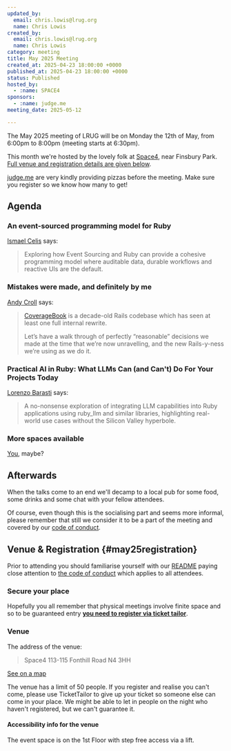 ```yaml
---
updated_by:
  email: chris.lowis@lrug.org
  name: Chris Lowis
created_by:
  email: chris.lowis@lrug.org
  name: Chris Lowis
category: meeting
title: May 2025 Meeting
created_at: 2025-04-23 18:00:00 +0000
published_at: 2025-04-23 18:00:00 +0000
status: Published
hosted_by:
  - :name: SPACE4
sponsors:
  - :name: judge.me
meeting_date: 2025-05-12

---
```


The May 2025 meeting of LRUG will be on Monday the 12th of
May, from 6:00pm to 8:00pm (meeting starts at 6:30pm).

This month we're hosted by the lovely folk at [Space4](https://space4.tech/), near Finsbury Park. [Full venue and
registration details are given below](#may25registration).

[judge.me](https://judge.me) are very kindly providing pizzas before the meeting. Make sure you register so we know how many to get!

## Agenda

### An event-sourced programming model for Ruby

[Ismael Celis](https://ismaelcelis.com/) says:

> Exploring how Event Sourcing and Ruby can provide a cohesive programming
> model where auditable data, durable workflows and reactive UIs are the default.

### Mistakes were made, and definitely by me

[Andy Croll](https://andycroll.com/) says:

> [CoverageBook](https://coveragebook.com/) is a decade-old Rails codebase
> which has seen at least one full internal rewrite.
>
> Let’s have a walk through of perfectly “reasonable” decisions we made
> at the time that we’re now unravelling, and the new Rails-y-ness we’re
> using as we do it.

### Practical AI in Ruby: What LLMs Can (and Can't) Do For Your Projects Today

[Lorenzo Barasti](https://lbarasti.com/) says:

> A no-nonsense exploration of integrating LLM capabilities into Ruby applications using ruby_llm and similar libraries, highlighting real-world use cases without the Silicon Valley hyperbole.

### More spaces available

[You](mailto:talks@lrug.org), maybe?

## Afterwards

When the talks come to an end we'll decamp to a local pub for some food, some
drinks and some chat with your fellow attendees.

Of course, even though this is the socialising part and seems more
informal, please remember that still we consider it to be a part of the
meeting and covered by our [code of conduct](http://readme.lrug.org/#code-of-conduct).

## Venue & Registration {#may25registration}

Prior to attending you should familiarise yourself with our
[README](http://readme.lrug.org/) paying close attention to [the code of
conduct](http://readme.lrug.org/#code-of-conduct) which applies to all
attendees.

### Secure your place

Hopefully you all remember that physical meetings involve finite space and so to be guaranteed entry **[you need to register via ticket tailor][may2025-ticket-tailor]**.

### Venue

The address of the venue:

> Space4
> 113-115 Fonthill Road
> N4 3HH

[See on a map][space4-venue]

The venue has a limit of 50 people. If you register and realise you can't come, please use TicketTailor to give up your
ticket so someone else can come in your place.  We might be able to let in
people on the night who haven't registered, but we can't guarantee it.

#### Accessibility info for the venue

The event space is on the 1st Floor with step free access via a lift.

[may2025-ticket-tailor]: https://buytickets.at/lrug/1678695
[space4-venue]: https://maps.app.goo.gl/iZFFUakeHqZuvddA8
